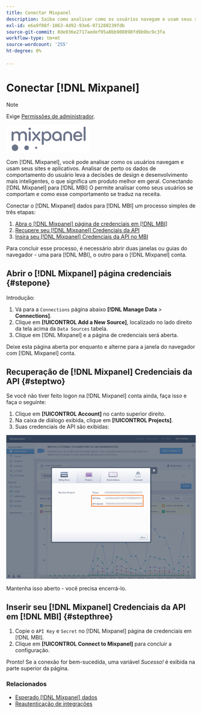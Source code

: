 ```yaml
---
title: Conectar Mixpanel
description: Saiba como analisar como os usuários navegam e usam seus sites e aplicativos.
exl-id: e6a9f08f-1063-4d92-93e6-971280239fdb
source-git-commit: 8de036e2717aedef95a8bb908898fd9b9bc9c3fa
workflow-type: tm+mt
source-wordcount: '255'
ht-degree: 0%

---
```


# Conectar [!DNL Mixpanel]

>[!NOTE]
>
>Exige [Permissões de administrador](../../../administrator/user-management/user-management.md).

![](../../../assets/Mixpanel_logo.png)

Com [!DNL Mixpanel], você pode analisar como os usuários navegam e usam seus sites e aplicativos. Analisar de perto os dados de comportamento do usuário leva a decisões de design e desenvolvimento mais inteligentes, o que significa um produto melhor em geral. Conectando [!DNL Mixpanel] para [!DNL MBI] O permite analisar como seus usuários se comportam e como esse comportamento se traduz na receita.

Conectar o [!DNL Mixpanel] dados para [!DNL MBI] um processo simples de três etapas:

1. [Abra o [!DNL Mixpanel] página de credenciais em [!DNL MBI]](#stepone)
1. [Recupere seu [!DNL Mixpanel] Credenciais da API](#steptwo)
1. [Insira seu [!DNL Mixpanel] Credenciais da API no MBI](#stepthree)

Para concluir esse processo, é necessário abrir duas janelas ou guias do navegador - uma para [!DNL MBI], o outro para o [!DNL Mixpanel] conta.

## Abrir o [!DNL Mixpanel] página credenciais {#stepone}

Introdução:

1. Vá para a `Connections` página abaixo **[!DNL Manage Data** > **Connections]**.
1. Clique em **[!UICONTROL Add a New Source]**, localizado no lado direito da tela acima da `Data Sources` tabela.
1. Clique em [!DNL Mixpanel] e a página de credenciais será aberta.

Deixe esta página aberta por enquanto e alterne para a janela do navegador com [!DNL Mixpanel] conta.

## Recuperação de [!DNL Mixpanel] Credenciais da API {#steptwo}

Se você não tiver feito logon na [!DNL Mixpanel] conta ainda, faça isso e faça o seguinte:

1. Clique em **[!UICONTROL Account]** no canto superior direito.
1. Na caixa de diálogo exibida, clique em **[!UICONTROL Projects]**.
1. Suas credenciais de API são exibidas:

![Recuperação de credenciais da API do Mixpanel](../../../assets/Mixpanel_API_creds.png)

Mantenha isso aberto - você precisa encerrá-lo.

## Inserir seu [!DNL Mixpanel] Credenciais da API em [!DNL MBI] {#stepthree}

1. Copie o `API Key` e `Secret` no [!DNL Mixpanel] página de credenciais em [!DNL MBI].
1. Clique em **[!UICONTROL Connect to Mixpanel]** para concluir a configuração.

Pronto! Se a conexão for bem-sucedida, uma variável _Sucesso!_ é exibida na parte superior da página.

### Relacionados

* [Esperado [!DNL Mixpanel] dados](../integrations/mixpanel-data.md)
* [Reautenticação de integrações](https://experienceleague.adobe.com/docs/commerce-knowledge-base/kb/how-to/mbi-reauthenticating-integrations.html?lang=en)
